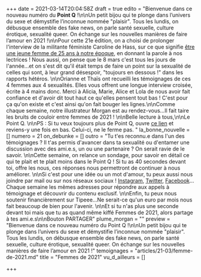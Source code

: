 +++
date = 2021-03-14T20:04:58Z
draft = true
edito = "Bienvenue dans ce nouveau numéro du **Point Q** !\n\nUn petit bijou qui te plonge dans l’univers du sexe et démystifie l’inconnue nommée \"plaisir\". Tous les lundis, on débusque ensemble des fake news, on parle santé sexuelle, culture érotique, sexualité queer. On échange sur les nouvelles manières de faire l’amour en 2021 !\n\nPour cette 21e édition, on a choisi de prolonger l'interview de la militante féministe Caroline de Hass, sur ce que signifie [être une jeune femme de 25 ans à notre époque](https://lepointq.com/newsletters/8-mars-on-a-rencontre-caroline-de-haas-fondatrice-de-noustoutes/), en donnant la parole à nos lectrices ! Nous aussi, on pense que le 8 mars c'est tous les jours de l'année...et on s'est dit qu'il était temps de faire un point sur la sexualité de celles qui sont, à leur grand désespoir, \"toujours en dessous !\" dans les rapports hétéros. \n\nOrianne et Thaïs ont recueilli les témoignages de ces 4 femmes aux 4 sexualités. Elles vous offrent une longue interview croisée, écrite à 4 mains donc. Merci à Alicia, Marie, Alice et Lola de nous avoir fait confiance et d'avoir dit tout haut ce qu'elles pensent tout bas ! C'est pour ça qu'on existe et c'est ainsi qu'on fait bouger les lignes.\n\nComme chaque semaine, notre illustrateur Morgan est au rendez-vous...Il fait taire les bruits de couloir entre femmes de 2021 ! \n\nBelle lecture à tous,\n\nLe Point Q. \n\nPS : Si tu veux toujours plus de Point Q, ouvre [ce lien](https://docs.google.com/forms/d/1wgQgC-RiTgysc_8FEphl-nh2o1MjPRJtXH1TFpzkhE4/edit?fbclid=IwAR2PwopkQa0HfBzjj7D5SRCxM3iMxRws0dTfu0J90qV-7-u9NQsznyjLhxI) et reviens-y une fois en bas. Celui-ci, ne le ferme pas. "
la_bonne_nouvelle = []
numero = 21
on_debunke = []
outro = "Tu t'es reconnu.e dans l'un des témoignages ? Il t'as permis d'avancer dans ta sexualité ou d'entamer une discussion avec des ami.e.s, un ou une partenaire ? On serait ravie de le savoir. \n\nCette semaine, on relance un sondage, pour savoir en détail ce qui te plait et te plait moins dans le Point Q ! Si tu as 40 secondes devant toi, offre les nous, ces réponses nous permettront de continuer à nous améliorer. \n\nSi c'est pour une idée ou un mot d'amour, tu peux aussi nous joindre par mail ou sur nos réseaux sociaux ! [Instagram](https://www.instagram.com/lepoint.q/), [Twitter](https://twitter.com/LePointQ),  [Facebook](https://www.facebook.com/lepointq.news)... Chaque semaine les mêmes adresses pour répondre aux appels à témoignage et découvrir du contenu exclusif. \n\nEnfin, tu peux nous soutenir financièrement sur Tipeee...Ne serait-ce qu'un euro par mois nous fait beaucoup de bien pour l'avenir. \n\nEt si tu n'as plus une seconde devant toi mais que tu as quand même kiffé Femmes de 2021, alors partage à tes ami.e.s\n\nBouton PARTAGER"
plume_morgan = ""
preview = "Bienvenue dans ce nouveau numéro du Point Q !\n\nUn petit bijou qui te plonge dans l’univers du sexe et démystifie l’inconnue nommée \"plaisir\". Tous les lundis, on débusque ensemble des fake news, on parle santé sexuelle, culture érotique, sexualité queer. On échange sur les nouvelles manières de faire l’amour en 2021 !"
temoignages = "articles/21-03/femme-de-2021.md"
title = "Femmes de 2021"
vu_d_ailleurs = []

+++
